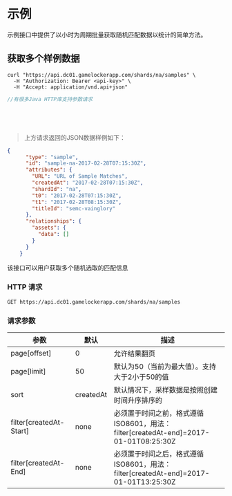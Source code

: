 # 示例

示例接口中提供了以小时为周期批量获取随机匹配数据以统计的简单方法。

## 获取多个样例数据

```shell
curl "https://api.dc01.gamelockerapp.com/shards/na/samples" \
  -H "Authorization: Bearer <api-key>" \
  -H "Accept: application/vnd.api+json"
```
```java
//有很多Java HTTP库支持参数请求
```
```python
```
```ruby
```
```javascript
```
```go
```

> 上方请求返回的JSON数据样例如下：

```json
{
      "type": "sample",
      "id": "sample-na-2017-02-28T07:15:30Z",
      "attributes": {
        "URL": "URL of Sample Matches",
        "createdAt": "2017-02-28T07:15:30Z",
        "shardId": "na",
        "t0": "2017-02-28T07:15:30Z",
        "t1": "2017-02-28T08:15:30Z",
        "titleId": "semc-vainglory"
      },
      "relationships": {
        "assets": {
          "data": []
        }
      }
    }
```
该接口可以用户获取多个随机选取的匹配信息

### HTTP 请求

`GET https://api.dc01.gamelockerapp.com/shards/na/samples`

### 请求参数

参数 | 默认 | 描述
----|------|----
page[offset] | 0 | 允许结果翻页
page[limit] | 50 | 默认为50（当前为最大值）。支持大于2小于50的值
sort | createdAt | 默认情况下，采样数据是按照创建时间升序排序的
filter[createdAt-Start] | none | 必须置于时间之前，格式遵循ISO8601，用法：filter[createdAt-end]=2017-01-01T08:25:30Z
filter[createdAt-End] | none | 必须置于时间之后，格式遵循ISO8601，用法：filter[createdAt-end]=2017-01-01T13:25:30Z
